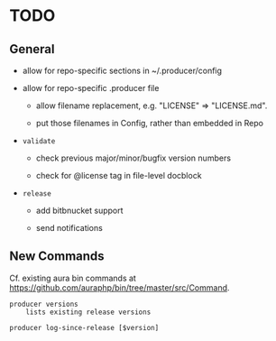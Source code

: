 # TODO

## General

- allow for repo-specific sections in ~/.producer/config

- allow for repo-specific .producer file

    - allow filename replacement, e.g. "LICENSE" => "LICENSE.md".

    - put those filenames in Config, rather than embedded in Repo

- `validate`

    - check previous major/minor/bugfix version numbers

    - check for @license tag in file-level docblock

- `release`

    - add bitbnucket support

    - send notifications

## New Commands

Cf. existing aura bin commands at <https://github.com/auraphp/bin/tree/master/src/Command>.

```
producer versions
    lists existing release versions

producer log-since-release [$version]

```
